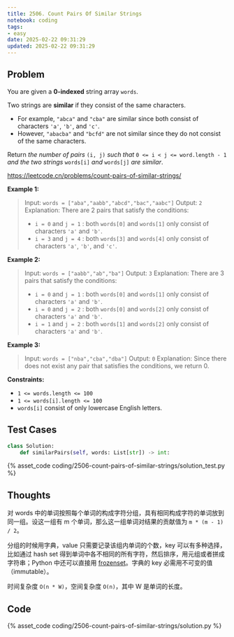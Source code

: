 ```yaml
---
title: 2506. Count Pairs Of Similar Strings
notebook: coding
tags:
- easy
date: 2025-02-22 09:31:29
updated: 2025-02-22 09:31:29
---
```

## Problem

You are given a **0-indexed** string array `words`.

Two strings are **similar** if they consist of the same characters.

- For example, `"abca"` and `"cba"` are similar since both consist of characters `'a'`, `'b'`, and `'c'`.
- However, `"abacba"` and `"bcfd"` are not similar since they do not consist of the same characters.

Return _the number of pairs_ `(i, j)` _such that_ `0 <= i < j <= word.length - 1` _and the two strings_ `words[i]` _and_ `words[j]` _are similar_.

<https://leetcode.cn/problems/count-pairs-of-similar-strings/>

**Example 1:**

> Input: `words = ["aba","aabb","abcd","bac","aabc"]`
> Output: `2`
> Explanation: There are 2 pairs that satisfy the conditions:
>
> - `i = 0` and `j = 1` : both `words[0]` and `words[1]` only consist of characters `'a'` and `'b'`.
> - `i = 3` and `j = 4` : both `words[3]` and `words[4]` only consist of characters `'a'`, `'b'`, and `'c'`.

**Example 2:**

> Input: `words = ["aabb","ab","ba"]`
> Output: `3`
> Explanation: There are 3 pairs that satisfy the conditions:
>
> - `i = 0` and `j = 1` : both `words[0]` and `words[1]` only consist of characters `'a'` and `'b'`.
> - `i = 0` and `j = 2` : both `words[0]` and `words[2]` only consist of characters `'a'` and `'b'`.
> - `i = 1` and `j = 2` : both `words[1]` and `words[2]` only consist of characters `'a'` and `'b'`.

**Example 3:**

> Input: `words = ["nba","cba","dba"]`
> Output: `0`
> Explanation: Since there does not exist any pair that satisfies the conditions, we return 0.

**Constraints:**

- `1 <= words.length <= 100`
- `1 <= words[i].length <= 100`
- `words[i]` consist of only lowercase English letters.

## Test Cases

``` python
class Solution:
    def similarPairs(self, words: List[str]) -> int:
```

{% asset_code coding/2506-count-pairs-of-similar-strings/solution_test.py %}

## Thoughts

对 words 中的单词按照每个单词的构成字符分组，具有相同构成字符的单词放到同一组。设这一组有 m 个单词，那么这一组单词对结果的贡献值为 `m * (m - 1) / 2`。

分组的时候用字典，value 只需要记录该组内单词的个数，key 可以有多种选择，比如通过 hash set 得到单词中各不相同的所有字符，然后排序，用元组或者拼成字符串；Python 中还可以直接用 [frozenset](https://docs.python.org/3/library/stdtypes.html#frozenset)。字典的 key 必需用不可变的值（immutable）。

时间复杂度 `O(n * W)`，空间复杂度 `O(n)`，其中 W 是单词的长度。

## Code

{% asset_code coding/2506-count-pairs-of-similar-strings/solution.py %}

